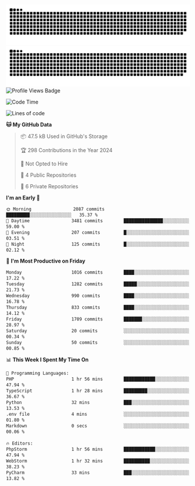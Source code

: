 <img src="https://github.com/nielsbaggerman/nielsbaggerman/blob/output/github-contribution-grid-snake.svg#gh-light-mode-only" alt="GitHub Snake Light">
<img src="https://github.com/nielsbaggerman/nielsbaggerman/blob/output/github-contribution-grid-snake-dark.svg#gh-dark-mode-only" alt="GitHub Snake Dark">
<img src="https://komarev.com/ghpvc/?username=nielsbaggerman&amp;label=Profile+Views" alt="Profile Views Badge" />

<!--START_SECTION:waka-->
![Code Time](http://img.shields.io/badge/Code%20Time-2%2C175%20hrs%2048%20mins-blue)

![Lines of code](https://img.shields.io/badge/From%20Hello%20World%20I%27ve%20Written-7.9%20million%20lines%20of%20code-blue)

**🐱 My GitHub Data** 

> 📦 47.5 kB Used in GitHub's Storage 
 > 
> 🏆 298 Contributions in the Year 2024
 > 
> 🚫 Not Opted to Hire
 > 
> 📜 4 Public Repositories 
 > 
> 🔑 6 Private Repositories 
 > 
**I'm an Early 🐤** 

```text
🌞 Morning                2087 commits        █████████░░░░░░░░░░░░░░░░   35.37 % 
🌆 Daytime                3481 commits        ███████████████░░░░░░░░░░   59.00 % 
🌃 Evening                207 commits         █░░░░░░░░░░░░░░░░░░░░░░░░   03.51 % 
🌙 Night                  125 commits         █░░░░░░░░░░░░░░░░░░░░░░░░   02.12 % 
```
📅 **I'm Most Productive on Friday** 

```text
Monday                   1016 commits        ████░░░░░░░░░░░░░░░░░░░░░   17.22 % 
Tuesday                  1282 commits        █████░░░░░░░░░░░░░░░░░░░░   21.73 % 
Wednesday                990 commits         ████░░░░░░░░░░░░░░░░░░░░░   16.78 % 
Thursday                 833 commits         ████░░░░░░░░░░░░░░░░░░░░░   14.12 % 
Friday                   1709 commits        ███████░░░░░░░░░░░░░░░░░░   28.97 % 
Saturday                 20 commits          ░░░░░░░░░░░░░░░░░░░░░░░░░   00.34 % 
Sunday                   50 commits          ░░░░░░░░░░░░░░░░░░░░░░░░░   00.85 % 
```


📊 **This Week I Spent My Time On** 

```text
💬 Programming Languages: 
PHP                      1 hr 56 mins        ████████████░░░░░░░░░░░░░   47.94 % 
TypeScript               1 hr 28 mins        █████████░░░░░░░░░░░░░░░░   36.67 % 
Python                   32 mins             ███░░░░░░░░░░░░░░░░░░░░░░   13.53 % 
.env file                4 mins              ░░░░░░░░░░░░░░░░░░░░░░░░░   01.80 % 
Markdown                 0 secs              ░░░░░░░░░░░░░░░░░░░░░░░░░   00.06 % 

🔥 Editors: 
PhpStorm                 1 hr 56 mins        ████████████░░░░░░░░░░░░░   47.94 % 
WebStorm                 1 hr 32 mins        ██████████░░░░░░░░░░░░░░░   38.23 % 
PyCharm                  33 mins             ███░░░░░░░░░░░░░░░░░░░░░░   13.82 % 
```


<!--END_SECTION:waka-->
